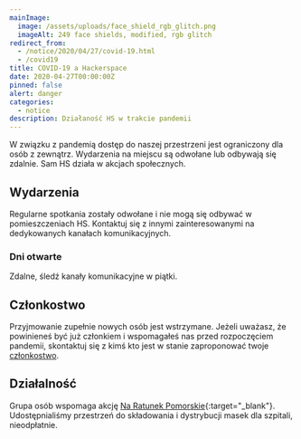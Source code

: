 ```yaml
---
mainImage:
  image: /assets/uploads/face_shield_rgb_glitch.png
  imageAlt: 249 face shields, modified, rgb glitch
redirect_from:
  - /notice/2020/04/27/covid-19.html
  - /covid19
title: COVID-19 a Hackerspace
date: 2020-04-27T00:00:00Z
pinned: false
alert: danger
categories:
  - notice
description: Działaność HS w trakcie pandemii
---
```


W związku z pandemią dostęp do naszej przestrzeni jest ograniczony dla osób z zewnątrz. 
Wydarzenia na miejscu są odwołane lub odbywają się zdalnie. Sam HS działa w akcjach społecznych.

<!--more-->

## Wydarzenia
Regularne spotkania zostały odwołane i nie mogą się odbywać w pomieszczeniach HS. 
Kontaktuj się z innymi zainteresowanymi na dedykowanych kanałach komunikacyjnych.

### Dni otwarte
Zdalne, śledź kanały komunikacyjne w piątki.

## Członkostwo
Przyjmowanie zupełnie nowych osób jest wstrzymane. 
Jeżeli uważasz, że powinieneś być już członkiem i wspomagałeś nas przed rozpoczęciem pandemii, skontaktuj się z kimś kto jest w stanie zaproponować twoje [członkostwo](/membership/).

## Działalność
Grupa osób wspomaga akcję [Na Ratunek Pomorskie](https://wiki.hsp.sh/przyłbice){:target="_blank"}.
Udostępnialiśmy przestrzeń do składowania i dystrybucji masek dla szpitali, nieodpłatnie.

